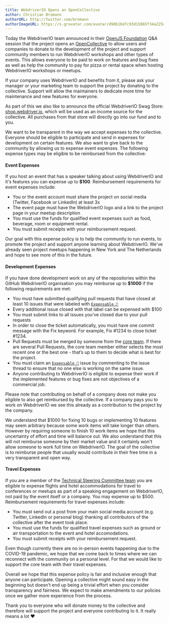```yaml
---
title: WebdriverIO Opens an OpenCollective
author: Christian Bromann
authorURL: http://twitter.com/bromann
authorImageURL: https://s.gravatar.com/avatar/d98b16d7c93d15865f34a225dd4b1254?s=80
---
```


Today the WebdriverIO team announced in their [OpenJS Foundation](https://openjsf.org/) Q&A session that the project opens an [OpenCollective](https://opencollective.com/webdriverio) to allow users and companies to donate to the development of the project and support community members to run WebdriverIO workshops and other types of events. This allows everyone to be paid to work on features and bug fixes as well as help the community to pay for pizza or rental space when hosting WebdriverIO workshops or meetups.

If your company uses WebdriverIO and benefits from it, please ask your manager or your marketing team to support the project by donating to the collective. Support will allow the maintainers to dedicate more time for maintenance and new features for everyone.

As part of this we also like to announce the official WebdriverIO Swag Store: [shop.webdriver.io](http://shop.webdriver.io), which will be used as an income source for the collective. All purchases from that store will directly go into our fund and to you.

We want to be transparent in the way we accept expenses to the collective. Everyone should be eligible to participate and send in expenses for development on certain features. We also want to give back to the community by allowing us to expense event expenses. The following expense types may be eligible to be reimbursed from the collective:

#### Event Expenses

If you host an event that has a speaker talking about using WebdriverIO and it's features you can expense up to __$100__. Reimbursement requirements for event expenses include:

- You or the event account must share the project on social media (Twitter, Facebook or LinkedIn) at least 3x
- The event page must have the WebdriverIO logo and a link to the project page in your meetup description
- You must use the funds for qualified event expenses such as food, beverage, room or equipment rental.
- You must submit receipts with your reimbursement request.

Our goal with this expense policy is to help the community to run events, to promote the project and support anyone learning about WebdriverIO. We've already seen project meetups happening in New York and The Netherlands and hope to see more of this in the future.

#### Development Expenses

If you have done development work on any of the repositories within the GitHub WebdriverIO organisation you may reimburse up to __$1000__ if the following requirements are met:

- You must have submitted qualifying pull requests that have closed at least 10 issues that were labeled with [`Expensable 💸`](https://github.com/webdriverio/webdriverio/labels/Expensable%20%F0%9F%92%B8)
- Every additional issue closed with that label can be expensed with $100
- You must submit links to all issues you’ve closed due to your pull requests
- In order to close the ticket automatically, you must have one commit message with the Fix keyword. For example, Fix #1234 to close ticket #1234.
- Pull Requests must be merged by someone from the [core team](https://github.com/webdriverio/webdriverio/blob/main/AUTHORS.md#tsc-technical-steering-committee). If there are several Pull Requests, the core team member either selects the most recent one or the best one - that’s up to them to decide what is best for the project.
- You must claim an [`Expensable 💸`](https://github.com/webdriverio/webdriverio/labels/Expensable%20%F0%9F%92%B8) issue by commenting to the issue thread to ensure that no one else is working on the same issue.
- Anyone contributing to WebdriverIO is eligible to expense their work if the implemented features or bug fixes are not objectives of a commercial job.

Please note that contributing on behalf of a company does not make you eligible to also get reimbursed by the collective. If a company pays you to work on WebdriverIO we see this already as a contribution to the project by the company.

We understand that $1000 for fixing 10 bugs or implementing 10 features may seem arbitrary because some work items will take longer than others. However by requiring someone to finish 10 work items we hope that this uncertainty of effort and time will balance out. We also understand that this will not reimburse someone by their market value and it certainly won't allow someone to work full time on WebdriverIO. The goal of the collective is to reimburse people that usually would contribute in their free time in a very transparent and open way.

#### Travel Expenses

If you are a member of the [Technical Steering Committee team](https://github.com/webdriverio/webdriverio/blob/main/AUTHORS.md#tsc-technical-steering-committee) you are eligible to expense flights and hotel accommodations for travel to conferences or meetups as part of a speaking engagement on WebdriverIO, not paid by the event itself or a company. You may expense up to $500. Reimbursement requirements for travel expenses include:

- You must send out a post from your main social media account (e.g. Twitter, LinkedIn or personal blog) thanking all contributors of the collective after the event took place.
- You must use the funds for qualified travel expenses such as ground or air transportation to the event and hotel accomodations.
- You must submit receipts with your reimbursement request.

Even though currently there are no in-person events happening due to the COVID-19 pandemic, we hope that we come back to times where we can reconnect with the community on a personal level. For that we would like to support the core team with their travel expenses.

Overall we hope that this expense policy is fair and inclusive enough that anyone can participate. Opening a collective might sound easy in the beginning but doesn't end up being a trivial effort when you consider transparency and fairness. We expect to make amendments to our policies once we gather more experience from the process.

Thank you to everyone who will donate money to the collective and therefore will support the project and everyone contributing to it. It really means a lot ❤️

